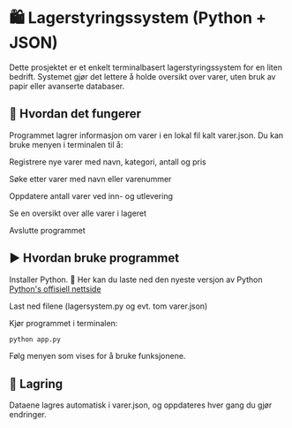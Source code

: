 # 🛍️ Lagerstyringssystem (Python + JSON)
Dette prosjektet er et enkelt terminalbasert lagerstyringssystem for en liten bedrift. Systemet gjør det lettere å holde oversikt over varer, uten bruk av papir eller avanserte databaser.

## 🔧 Hvordan det fungerer
Programmet lagrer informasjon om varer i en lokal fil kalt varer.json. Du kan bruke menyen i terminalen til å:

Registrere nye varer med navn, kategori, antall og pris

Søke etter varer med navn eller varenummer

Oppdatere antall varer ved inn- og utlevering

Se en oversikt over alle varer i lageret

Avslutte programmet

## ▶️ Hvordan bruke programmet
Installer Python. 
📍 Her kan du laste ned den nyeste versjon av Python [Python's offisiell nettside](https://www.python.org/downloads/)


Last ned filene (lagersystem.py og evt. tom varer.json)

Kjør programmet i terminalen:

````bash
python app.py
````

Følg menyen som vises for å bruke funksjonene.

## 📂 Lagring
Dataene lagres automatisk i varer.json, og oppdateres hver gang du gjør endringer.

